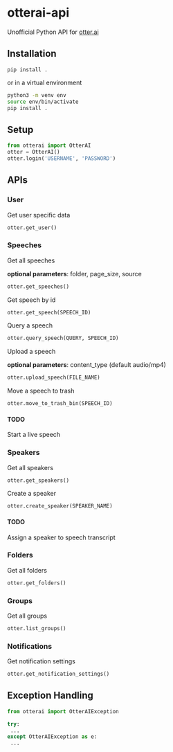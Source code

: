 # otterai-api

Unofficial Python API for [otter.ai](http://otter.ai)

## Installation

`pip install .`

or in a virtual environment
 ```bash 
 python3 -m venv env
 source env/bin/activate
 pip install .
 ```
 
 ## Setup
 ```python
 from otterai import OtterAI
 otter = OtterAI()
 otter.login('USERNAME', 'PASSWORD')
 ```
 
 ## APIs

### User
Get user specific data

```python
otter.get_user()
```

### Speeches
Get all speeches 

**optional parameters**: folder, page_size, source

```python
otter.get_speeches()
```

Get speech by id

```python
otter.get_speech(SPEECH_ID)
```

Query a speech

```python
otter.query_speech(QUERY, SPEECH_ID)
```

Upload a speech

**optional parameters**: content_type (default audio/mp4)

```python
otter.upload_speech(FILE_NAME)
```

Move a speech to trash

```python
otter.move_to_trash_bin(SPEECH_ID)
```

#### TODO
Start a live speech

### Speakers

Get all speakers

```python
otter.get_speakers()
```

Create a speaker

```python
otter.create_speaker(SPEAKER_NAME)
```

#### TODO
Assign a speaker to speech transcript

### Folders

Get all folders

```python
otter.get_folders()
```

### Groups

Get all groups

```python
otter.list_groups()
```

### Notifications

Get notification settings

```python
otter.get_notification_settings()
```

## Exception Handling

```python
from otterai import OtterAIException

try: 
 ...
except OtterAIException as e:
 ...
